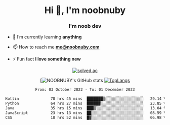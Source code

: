 <h1 align="center">Hi 👋, I'm noobnuby</h1>
<h3 align="center">I'm noob dev</h3>

- 🌱 I’m currently learning **anything**

- 📫 How to reach me **me@noobnuby.com**

- ⚡ Fun fact **I love something new**

<div align="center">
  
[![solved.ac](https://solvedac-cards-starcea.paring.moe/profile/noobnuby)](https://solved.ac/profile/noobnuby)

<div>
<div align="center">

[![NOOBNUBY's GitHub stats](https://github-readme-stats.vercel.app/api?username=NOOBNUBY&show_icons=true&theme=dark)
[![TopLangs](https://github-readme-stats.vercel.app/api/top-langs/?username=NOOBNUBY&layout=compact&theme=dark)](https://github.com/anuraghazra/github-readme-stats)

</div>

<!--START_SECTION:waka-->

```txt
From: 03 October 2022 - To: 01 December 2023

Kotlin              78 hrs 45 mins  ███████▒░░░░░░░░░░░░░░░░░   29.14 %
Python              64 hrs 27 mins  ██████░░░░░░░░░░░░░░░░░░░   23.85 %
Java                35 hrs 15 mins  ███▒░░░░░░░░░░░░░░░░░░░░░   13.04 %
JavaScript          23 hrs 13 mins  ██░░░░░░░░░░░░░░░░░░░░░░░   08.59 %
CSS                 18 hrs 52 mins  █▓░░░░░░░░░░░░░░░░░░░░░░░   06.98 %
```

<!--END_SECTION:waka-->
